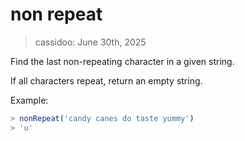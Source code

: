 # non repeat

> cassidoo: June 30th, 2025

Find the last non-repeating character in a given string.

If all characters repeat, return an empty string.

Example:

```javascript
> nonRepeat('candy canes do taste yummy')
> 'u'
```
